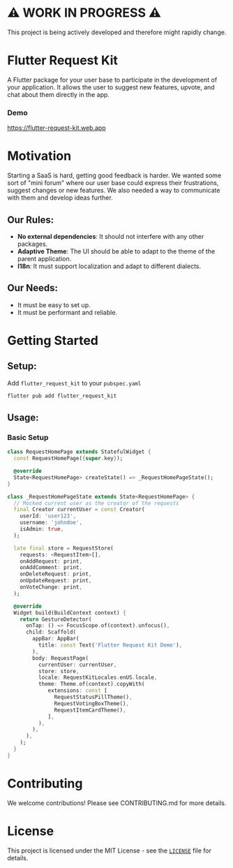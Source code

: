 # ⚠️ WORK IN PROGRESS ⚠️

This project is being actively developed and therefore might rapidly change.

# Flutter Request Kit

A Flutter package for your user base to participate in the development of your application. It allows the user to suggest new features, upvote, and chat about them directly in the app.

### Demo

https://flutter-request-kit.web.app

# Motivation

Starting a SaaS is hard, getting good feedback is harder. We wanted some sort of "mini forum" where our user base could express their frustrations, suggest changes or new features. We also needed a way to communicate with them and develop ideas further.

## Our Rules:

- **No external dependencies**: It should not interfere with any other packages.
- **Adaptive Theme**: The UI should be able to adapt to the theme of the parent application.
- **I18n**: It must support localization and adapt to different dialects.

## Our Needs:

- It must be easy to set up.
- It must be performant and reliable.

# Getting Started

## Setup:

Add `flutter_request_kit` to your `pubspec.yaml`

```sh
flutter pub add flutter_request_kit
```

## Usage:

### Basic Setup

```dart
class RequestHomePage extends StatefulWidget {
  const RequestHomePage({super.key});

  @override
  State<RequestHomePage> createState() => _RequestHomePageState();
}

class _RequestHomePageState extends State<RequestHomePage> {
  // Mocked current user as the creator of the requests
  final Creator currentUser = const Creator(
    userId: 'user123',
    username: 'johndoe',
    isAdmin: true,
  );

  late final store = RequestStore(
    requests: <RequestItem>[],
    onAddRequest: print,
    onAddComment: print,
    onDeleteRequest: print,
    onUpdateRequest: print,
    onVoteChange: print,
  );

  @override
  Widget build(BuildContext context) {
    return GestureDetector(
      onTap: () => FocusScope.of(context).unfocus(),
      child: Scaffold(
        appBar: AppBar(
          title: const Text('Flutter Request Kit Demo'),
        ),
        body: RequestPage(
          currentUser: currentUser,
          store: store,
          locale: RequestKitLocales.enUS.locale,
          theme: Theme.of(context).copyWith(
             extensions: const [
               RequestStatusPillTheme(),
               RequestVotingBoxTheme(),
               RequestItemCardTheme(),
             ],
          ),
        ),
      ),
    );
  }
}
```

# Contributing

We welcome contributions! Please see CONTRIBUTING.md for more details.

# License

This project is licensed under the MIT License - see the [`LICENSE`](./LICENSE) file for details.

